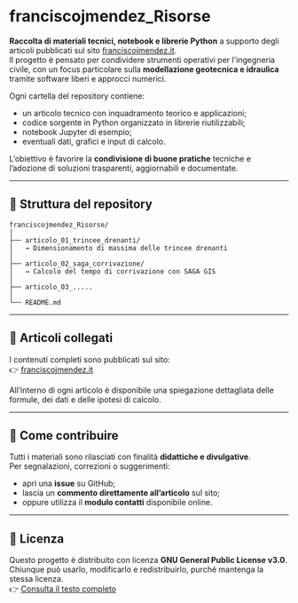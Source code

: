 # franciscojmendez_Risorse

**Raccolta di materiali tecnici, notebook e librerie Python** a supporto degli articoli pubblicati sul sito [franciscojmendez.it](https://franciscojmendez.it).  
Il progetto è pensato per condividere strumenti operativi per l'ingegneria civile, con un focus particolare sulla **modellazione geotecnica e idraulica** tramite software liberi e approcci numerici.

Ogni cartella del repository contiene:

- un articolo tecnico con inquadramento teorico e applicazioni;
- codice sorgente in Python organizzato in librerie riutilizzabili;
- notebook Jupyter di esempio;
- eventuali dati, grafici e input di calcolo.

L’obiettivo è favorire la **condivisione di buone pratiche** tecniche e l’adozione di soluzioni trasparenti, aggiornabili e documentate.

---

## 📂 Struttura del repository

```plaintext
franciscojmendez_Risorse/
│
├── articolo_01_trincee_drenanti/
│   → Dimensionamento di massima delle trincee drenanti
│
├── articolo_02_saga_corrivazione/
│   → Calcolo del tempo di corrivazione con SAGA GIS
│
├── articolo_03_.....
│
└── README.md
```
---

## 🔗 Articoli collegati

I contenuti completi sono pubblicati sul sito:  
👉 [franciscojmendez.it](https://franciscojmendez.it)

All’interno di ogni articolo è disponibile una spiegazione dettagliata delle formule, dei dati e delle ipotesi di calcolo.

---

## 📌 Come contribuire

Tutti i materiali sono rilasciati con finalità **didattiche e divulgative**.  
Per segnalazioni, correzioni o suggerimenti:

- apri una **issue** su GitHub;
- lascia un **commento direttamente all’articolo** sul sito;
- oppure utilizza il **modulo contatti** disponibile online.

---

## 📜 Licenza

Questo progetto è distribuito con licenza **GNU General Public License v3.0**.  
Chiunque può usarlo, modificarlo e redistribuirlo, purché mantenga la stessa licenza.  
👉 [Consulta il testo completo](https://www.gnu.org/licenses/gpl-3.0.it.html)